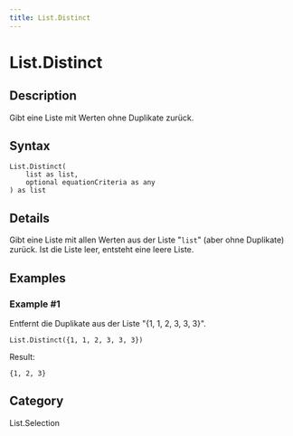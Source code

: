 ```yaml
---
title: List.Distinct
---
```


# List.Distinct


## Description

Gibt eine Liste mit Werten ohne Duplikate zurück.


## Syntax

```powerquery
List.Distinct(
    list as list,
    optional equationCriteria as any
) as list
```


## Details

Gibt eine Liste mit allen Werten aus der Liste "<code>list</code>" (aber ohne Duplikate) zurück. Ist die Liste leer, entsteht eine leere Liste.


## Examples

### Example #1 
Entfernt die Duplikate aus der Liste &#34;\{1, 1, 2, 3, 3, 3}&#34;.
```powerquery
List.Distinct({1, 1, 2, 3, 3, 3})
```

Result: 
```powerquery
{1, 2, 3}
```




## Category
List.Selection
